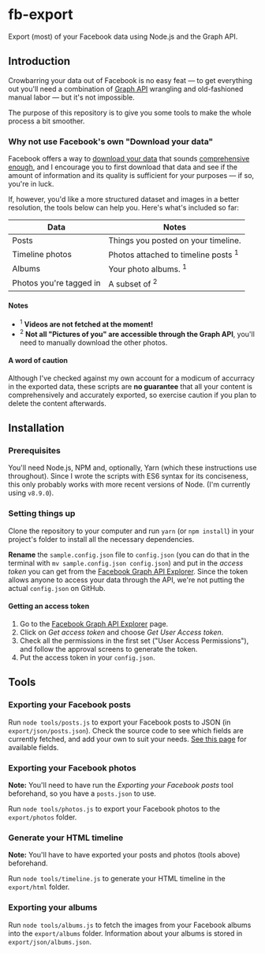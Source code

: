 # fb-export

Export (most) of your Facebook data using Node.js and the Graph API.

## Introduction

Crowbarring your data out of Facebook is no easy feat — to get everything out you'll need a combination of [Graph API](https://developers.facebook.com/docs/graph-api/) wrangling and old-fashioned manual labor — but it's not impossible. 

The purpose of this repository is to give you some tools to make the whole process a bit smoother.

### Why not use Facebook's own "Download your data"

Facebook offers a way to [download your data](https://www.facebook.com/help/212802592074644) that sounds [comprehensive enough](https://www.facebook.com/help/405183566203254), and I encourage you to first download that data and see if the amount of information and its quality is sufficient for your purposes — if so, you're in luck.

If, however, you'd like a more structured dataset and images in a better resolution, the tools below can help you. Here's what's included so far:

Data | Notes
---- | -----
Posts | Things you posted on your timeline.
Timeline photos | Photos attached to timeline posts <sup>1</sup>
Albums | Your photo albums. <sup>1</sup>
Photos you're tagged in | A subset of <sup>2</sup>

#### Notes

* <sup>1</sup> __Videos are not fetched at the moment!__
* <sup>2</sup> __Not all "Pictures of you" are accessible through the Graph API__, you'll need to manually download the other photos.

#### A word of caution

Although I've checked against my own account for a modicum of accurracy in the exported data, these scripts are __no guarantee__ that all your content is comprehensively and accurately exported, so exercise caution if you plan to delete the content afterwards.

## Installation

### Prerequisites

You'll need Node.js, NPM and, optionally, Yarn (which these instructions use throughout). Since I wrote the scripts with ES6 syntax for its conciseness, this only probably works with more recent versions of Node. (I'm currently using `v8.9.0`).

### Setting things up

Clone the repository to your computer and run `yarn` (or `npm install`) in your project's folder to install all the necessary dependencies.

__Rename__ the `sample.config.json` file to `config.json` (you can do that in the terminal with `mv sample.config.json config.json`) and put in the *access token* you can get from the [Facebook Graph API Explorer](https://developers.facebook.com/tools/explorer/). Since the token allows anyone to access your data through the API, we're not putting the actual `config.json` on GitHub.

#### Getting an access token

1. Go to the [Facebook Graph API Explorer](https://developers.facebook.com/tools/explorer/) page.
2. Click on _Get access token_ and choose _Get User Access token_.
3. Check all the permissions in the first set ("User Access Permissions"), and follow the approval screens to generate the token.
3. Put the access token in your `config.json`.

## Tools

### Exporting your Facebook posts

Run `node tools/posts.js` to export your Facebook posts to JSON (in `export/json/posts.json`). Check the source code to see which fields are currently fetched, and add your own to suit your needs. [See this page](https://developers.facebook.com/docs/graph-api/reference/v2.11/post) for available fields.

### Exporting your Facebook photos

__Note:__ You'll need to have run the _Exporting your Facebook posts_ tool beforehand, so you have a `posts.json` to use.

Run `node tools/photos.js` to export your Facebook photos to the `export/photos` folder.

### Generate your HTML timeline

__Note:__ You'll have to have exported your posts and photos (tools above) beforehand.

Run `node tools/timeline.js` to generate your HTML timeline in the `export/html` folder.

### Exporting your albums

Run `node tools/albums.js` to fetch the images from your Facebook albums into the `export/albums` folder. Information about your albums is stored in `export/json/albums.json`.